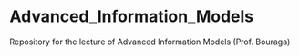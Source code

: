 # Advanced_Information_Models
Repository for the lecture of Advanced Information Models (Prof. Bouraga)
